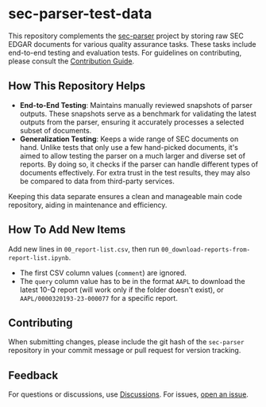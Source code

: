 # sec-parser-test-data

This repository complements the [sec-parser](https://github.com/alphanome-ai/sec-parser) project by storing raw SEC EDGAR documents for various quality assurance tasks. These tasks include end-to-end testing and evaluation tests. For guidelines on contributing, please consult the [Contribution Guide](https://github.com/alphanome-ai/sec-parser/blob/main/CONTRIBUTING.md).

## How This Repository Helps

- **End-to-End Testing**: Maintains manually reviewed snapshots of parser outputs. These snapshots serve as a benchmark for validating the latest outputs from the parser, ensuring it accurately processes a selected subset of documents.
- **Generalization Testing**: Keeps a wide range of SEC documents on hand. Unlike tests that only use a few hand-picked documents, it's aimed to allow testing the parser on a much larger and diverse set of reports. By doing so, it checks if the parser can handle different types of documents effectively. For extra trust in the test results, they may also be compared to data from third-party services.

Keeping this data separate ensures a clean and manageable main code repository, aiding in maintenance and efficiency.

## How To Add New Items

Add new lines in `00_report-list.csv`, then run `00_download-reports-from-report-list.ipynb`. 
- The first CSV column values (`comment`) are ignored.
- The `query` column value has to be in the format `AAPL` to download the latest 10-Q report (will work only if the folder doesn't exist), or `AAPL/0000320193-23-000077` for a specific report.

## Contributing

When submitting changes, please include the git hash of the `sec-parser` repository in your commit message or pull request for version tracking.

## Feedback

For questions or discussions, use [Discussions](https://github.com/orgs/alphanome-ai/discussions). For issues, [open an issue](https://github.com/alphanome-ai/sec-parser/issues).
